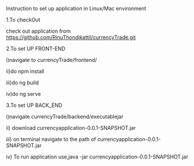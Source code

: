

Instruction to set up application in Linux/Mac environment

1.To checkOut



check out application from https://github.com/RinuThondikattil/currencyTrade.git

2.To set UP FRONT-END




i)navigate to currencyTrade/frontend/

ii)do npm install

iii)do ng build

iv)do ng serve

3.To set UP BACK_END



i)navigate currencyTrade/backend/executablejar

ii) download currencyapplication-0.0.1-SNAPSHOT.jar

iii) on terminal navigate to the path of currencyapplication-0.0.1-SNAPSHOT.jar

iv) To run application use,java -jar currencyapplication-0.0.1-SNAPSHOT.jar 

